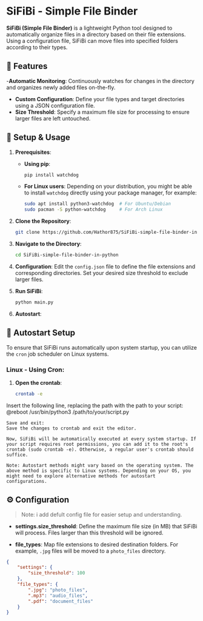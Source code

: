 # SiFiBi - Simple File Binder

**SiFiBi (Simple File Binder)** is a lightweight Python tool designed to automatically organize files in a directory based on their file extensions. Using a configuration file, SiFiBi can move files into specified folders according to their types.

## 🌟 Features

-**Automatic Monitoring**: Continuously watches for changes in the directory and organizes newly added files on-the-fly.
- **Custom Configuration**: Define your file types and target directories using a JSON configuration file.
- **Size Threshold**: Specify a maximum file size for processing to ensure larger files are left untouched.

## 🔧 Setup & Usage

1. **Prerequisites**:
    - **Using pip**:
      ```bash
      pip install watchdog
      ```
    - **For Linux users**: Depending on your distribution, you might be able to install `watchdog` directly using your package manager, for example:
      ```bash
      sudo apt install python3-watchdog  # For Ubuntu/Debian
      sudo pacman -S python-watchdog     # For Arch Linux
      ```

2. **Clone the Repository**:
    ```bash
    git clone https://github.com/Hathor875/SiFiBi-simple-file-binder-in-python.git
    ```

3. **Navigate to the Directory**:
    ```bash
    cd SiFiBi-simple-file-binder-in-python
    ```

4. **Configuration**:
    Edit the `config.json` file to define the file extensions and corresponding directories. Set your desired size threshold to exclude larger files.

5. **Run SiFiBi**:
    ```bash
    python main.py
    ```

6. **Autostart**:
  ## 🚀 Autostart Setup

To ensure that SiFiBi runs automatically upon system startup, you can utilize the `cron` job scheduler on Linux systems.

### Linux - Using Cron:

1. **Open the crontab**:
   ```bash
   crontab -e
  Insert the following line, replacing the path with the path to your script:
  @reboot /usr/bin/python3 /path/to/your/script.py



    Save and exit:
    Save the changes to crontab and exit the editor.

    Now, SiFiBi will be automatically executed at every system startup. If your script requires root permissions, you can add it to the root's crontab (sudo crontab -e). Otherwise, a regular user's crontab should suffice.

    Note: Autostart methods might vary based on the operating system. The above method is specific to Linux systems. Depending on your OS, you might need to explore alternative methods for autostart configurations.
  

## ⚙ Configuration
>Note: i add defult config file for easier setup and understanding.  


- **settings.size_threshold**: Define the maximum file size (in MB) that SiFiBi will process. Files larger than this threshold will be ignored.
    
- **file_types**: Map file extensions to desired destination folders. For example, `.jpg` files will be moved to a `photo_files` directory.

```json
{
    "settings": {
        "size_threshold": 100
    },
    "file_types": {
        ".jpg": "photo_files",
        ".mp3": "audio_files",
        ".pdf": "document_files"
    }
}

